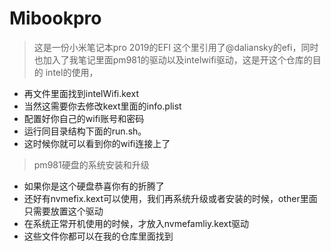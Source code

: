 # Mibookpro
> 这是一份小米笔记本pro 2019的EFI
这个里引用了@daliansky的efi，同时也加入了我笔记里面pm981的驱动以及intelwifi驱动，这是开这个仓库的目的
> intel的使用，
- 再文件里面找到intelWifi.kext
- 当然这需要你去修改kext里面的info.plist
- 配置好你自己的wifi账号和密码 
- 运行同目录结构下面的run.sh。
- 这时候你就可以看到你的wifi连接上了
> pm981硬盘的系统安装和升级
- 如果你是这个硬盘恭喜你有的折腾了
- 还好有nvmefix.kext可以使用，我们再系统升级或者安装的时候，other里面只需要放置这个驱动
- 在系统正常开机使用的时候，才放入nvmefamliy.kext驱动
- 这些文件你都可以在我的仓库里面找到
